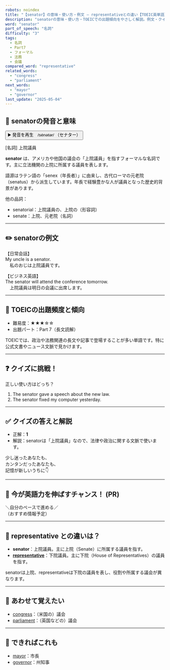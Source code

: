 ```yaml
---
robots: noindex
title: "【senator】の意味・使い方・例文 ― representativeとの違い【TOEIC英単語】"
description: "senatorの意味・使い方・TOEICでの出題傾向をやさしく解説。例文・クイズ付きでrepresentativeとの違いもわかりやすく学べます。"
word: "senator"
part_of_speech: "名詞"
difficulty: "3"
tags:
  - 名詞
  - Part7
  - フォーマル
  - 法務
  - 会議
compared_word: "representative"
related_words:
  - "congress"
  - "parliament"
next_words:
  - "mayor"
  - "governor"
last_update: "2025-05-04"
---
```


## 🔰 senatorの発音と意味

<button class="play-audio" onclick="playTTS('senator')">
  <span class="play-audio-main">
    ▶️ 発音を再生　/sénətər/
  </span>
  <span class="play-audio-sub">
    （セナター）
  </span>
</button>

[名詞] 上院議員

**senator** は、アメリカや他国の議会の「上院議員」を指すフォーマルな名詞です。主に立法機関の上院に所属する議員を表します。

語源はラテン語の「senex（年長者）」に由来し、古代ローマの元老院（senatus）から派生しています。年長で経験豊かな人が議員となった歴史的背景があります。

他の品詞：  
- senatorial：上院議員の、上院の（形容詞）
- senate：上院、元老院（名詞）

---

## ✏️ senatorの例文

【日常会話】  
My uncle is a senator.  
　私のおじは上院議員です。

【ビジネス英語】  
The senator will attend the conference tomorrow.  
　上院議員は明日の会議に出席します。

---

## 🎯 TOEICの出題頻度と傾向

- 難易度：★★★☆☆
- 出題パート：Part 7（長文読解）

TOEICでは、政治や法務関連の長文や記事で登場することが多い単語です。特に公式文書やニュース文脈で見かけます。

---

## ❓ クイズに挑戦！

正しい使い方はどっち？

1. The senator gave a speech about the new law.  
2. The senator fixed my computer yesterday.

---

## ✅ クイズの答えと解説

- 正解：**1**
- 解説：senatorは「上院議員」なので、法律や政治に関する文脈で使います。

少し迷ったあなたも、  
カンタンだったあなたも、  
記憶が新しいうちに👇️

---

## 🚀 今が英語力を伸ばすチャンス！ (PR)

<div class="info-center">
＼自分のペースで進める／<br>  
（おすすめ情報予定）
</div>

---

## 🤔  representative との違いは？

- **senator**：上院議員。主に上院（Senate）に所属する議員を指す。
- **[representative](/word/representative)**：下院議員。主に下院（House of Representatives）の議員を指す。

senatorは上院、representativeは下院の議員を表し、役割や所属する議会が異なります。

---

## 🧩 あわせて覚えたい

- [congress](/word/congress)：（米国の）議会
- [parliament](/word/parliament)：（英国などの）議会

---

## 📖 できればこれも

- [mayor](/word/mayor)：市長
- [governor](/word/governor)：州知事

<!-- cvid: aid45_bid43 -->
